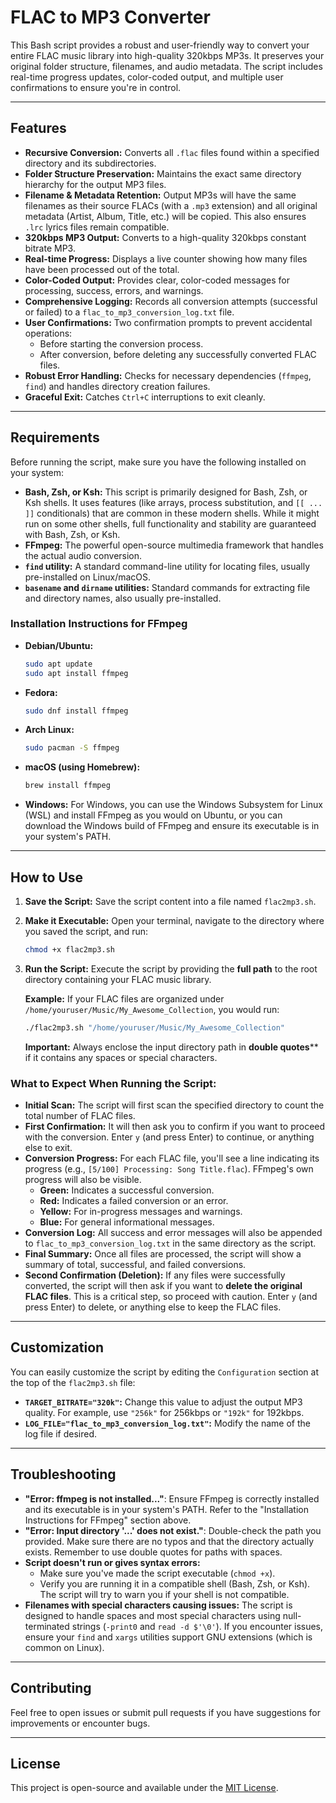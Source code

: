 # FLAC to MP3 Converter

This Bash script provides a robust and user-friendly way to convert your entire FLAC music library into high-quality 320kbps MP3s. It preserves your original folder structure, filenames, and audio metadata. The script includes real-time progress updates, color-coded output, and multiple user confirmations to ensure you're in control.

---

## Features

* **Recursive Conversion:** Converts all `.flac` files found within a specified directory and its subdirectories.
* **Folder Structure Preservation:** Maintains the exact same directory hierarchy for the output MP3 files.
* **Filename & Metadata Retention:** Output MP3s will have the same filenames as their source FLACs (with a `.mp3` extension) and all original metadata (Artist, Album, Title, etc.) will be copied. This also ensures `.lrc` lyrics files remain compatible.
* **320kbps MP3 Output:** Converts to a high-quality 320kbps constant bitrate MP3.
* **Real-time Progress:** Displays a live counter showing how many files have been processed out of the total.
* **Color-Coded Output:** Provides clear, color-coded messages for processing, success, errors, and warnings.
* **Comprehensive Logging:** Records all conversion attempts (successful or failed) to a `flac_to_mp3_conversion_log.txt` file.
* **User Confirmations:** Two confirmation prompts to prevent accidental operations:
    * Before starting the conversion process.
    * After conversion, before deleting any successfully converted FLAC files.
* **Robust Error Handling:** Checks for necessary dependencies (`ffmpeg`, `find`) and handles directory creation failures.
* **Graceful Exit:** Catches `Ctrl+C` interruptions to exit cleanly.

---

## Requirements

Before running the script, make sure you have the following installed on your system:

* **Bash, Zsh, or Ksh:** This script is primarily designed for Bash, Zsh, or Ksh shells. It uses features (like arrays, process substitution, and `[[ ... ]]` conditionals) that are common in these modern shells. While it might run on some other shells, full functionality and stability are guaranteed with Bash, Zsh, or Ksh.
* **FFmpeg:** The powerful open-source multimedia framework that handles the actual audio conversion.
* **`find` utility:** A standard command-line utility for locating files, usually pre-installed on Linux/macOS.
* **`basename` and `dirname` utilities:** Standard commands for extracting file and directory names, also usually pre-installed.

### Installation Instructions for FFmpeg

* **Debian/Ubuntu:**
    ```bash
    sudo apt update
    sudo apt install ffmpeg
    ```
* **Fedora:**
    ```bash
    sudo dnf install ffmpeg
    ```
* **Arch Linux:**
    ```bash
    sudo pacman -S ffmpeg
    ```
* **macOS (using Homebrew):**
    ```bash
    brew install ffmpeg
    ```
* **Windows:**
    For Windows, you can use the Windows Subsystem for Linux (WSL) and install FFmpeg as you would on Ubuntu, or you can download the Windows build of FFmpeg and ensure its executable is in your system's PATH.

---

## How to Use

1.  **Save the Script:**
    Save the script content into a file named `flac2mp3.sh`.

2.  **Make it Executable:**
    Open your terminal, navigate to the directory where you saved the script, and run:
    ```bash
    chmod +x flac2mp3.sh
    ```

3.  **Run the Script:**
    Execute the script by providing the **full path** to the root directory containing your FLAC music library.

    **Example:**
    If your FLAC files are organized under `/home/youruser/Music/My_Awesome_Collection`, you would run:
    ```bash
    ./flac2mp3.sh "/home/youruser/Music/My_Awesome_Collection"
    ```
    **Important:** Always enclose the input directory path in **double quotes**** if it contains any spaces or special characters.

### What to Expect When Running the Script:

* **Initial Scan:** The script will first scan the specified directory to count the total number of FLAC files.
* **First Confirmation:** It will then ask you to confirm if you want to proceed with the conversion. Enter `y` (and press Enter) to continue, or anything else to exit.
* **Conversion Progress:** For each FLAC file, you'll see a line indicating its progress (e.g., `[5/100] Processing: Song Title.flac`). FFmpeg's own progress will also be visible.
    * **Green:** Indicates a successful conversion.
    * **Red:** Indicates a failed conversion or an error.
    * **Yellow:** For in-progress messages and warnings.
    * **Blue:** For general informational messages.
* **Conversion Log:** All success and error messages will also be appended to `flac_to_mp3_conversion_log.txt` in the same directory as the script.
* **Final Summary:** Once all files are processed, the script will show a summary of total, successful, and failed conversions.
* **Second Confirmation (Deletion):** If any files were successfully converted, the script will then ask if you want to **delete the original FLAC files**. This is a critical step, so proceed with caution. Enter `y` (and press Enter) to delete, or anything else to keep the FLAC files.

---

## Customization

You can easily customize the script by editing the `Configuration` section at the top of the `flac2mp3.sh` file:

* **`TARGET_BITRATE="320k"`:** Change this value to adjust the output MP3 quality. For example, use `"256k"` for 256kbps or `"192k"` for 192kbps.
* **`LOG_FILE="flac_to_mp3_conversion_log.txt"`:** Modify the name of the log file if desired.

---

## Troubleshooting

* **"Error: ffmpeg is not installed..."**: Ensure FFmpeg is correctly installed and its executable is in your system's PATH. Refer to the "Installation Instructions for FFmpeg" section above.
* **"Error: Input directory '...' does not exist."**: Double-check the path you provided. Make sure there are no typos and that the directory actually exists. Remember to use double quotes for paths with spaces.
* **Script doesn't run or gives syntax errors:**
    * Make sure you've made the script executable (`chmod +x`).
    * Verify you are running it in a compatible shell (Bash, Zsh, or Ksh). The script will try to warn you if your shell is not compatible.
* **Filenames with special characters causing issues:** The script is designed to handle spaces and most special characters using null-terminated strings (`-print0` and `read -d $'\0'`). If you encounter issues, ensure your `find` and `xargs` utilities support GNU extensions (which is common on Linux).

---

## Contributing

Feel free to open issues or submit pull requests if you have suggestions for improvements or encounter bugs.

---

## License

This project is open-source and available under the [MIT License](LICENSE).
